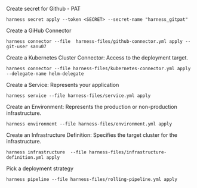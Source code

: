 Create secret for Github - PAT
```
harness secret apply --token <SECRET> --secret-name "harness_gitpat"
```
Create a GiHub Connector
```
harness connector --file  harness-files/github-connector.yml apply --git-user sanu07
```
Create a Kubernetes Cluster Connector: Access to the deployment target.
```
harness connector --file harness-files/kubernetes-connector.yml apply --delegate-name helm-delegate
```
Create a Service: Represents your application
```
harness service --file harness-files/service.yml apply
```
Create an Environment: Represents the production or non-production infrastructure.
```
harness environment --file harness-files/environment.yml apply
```
Create an Infrastructure Definition: Specifies the target cluster for the infrastructure.
```
harness infrastructure  --file harness-files/infrastructure-definition.yml apply
```
Pick a deployment strategy
```
harness pipeline --file harness-files/rolling-pipeline.yml apply
```